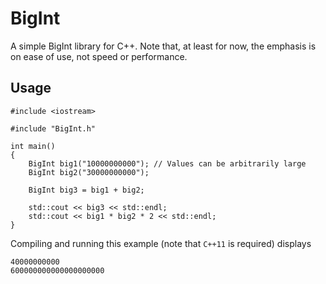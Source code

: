 # BigInt

A simple BigInt library for C++. Note that, at least for now, the emphasis is on ease of use, not speed or performance.

## Usage

```
#include <iostream>

#include "BigInt.h"

int main()
{
	BigInt big1("10000000000"); // Values can be arbitrarily large
	BigInt big2("30000000000");

	BigInt big3 = big1 + big2;

	std::cout << big3 << std::endl;
	std::cout << big1 * big2 * 2 << std::endl;
}
```

Compiling and running this example (note that `C++11` is required) displays 
```
40000000000
600000000000000000000

```

